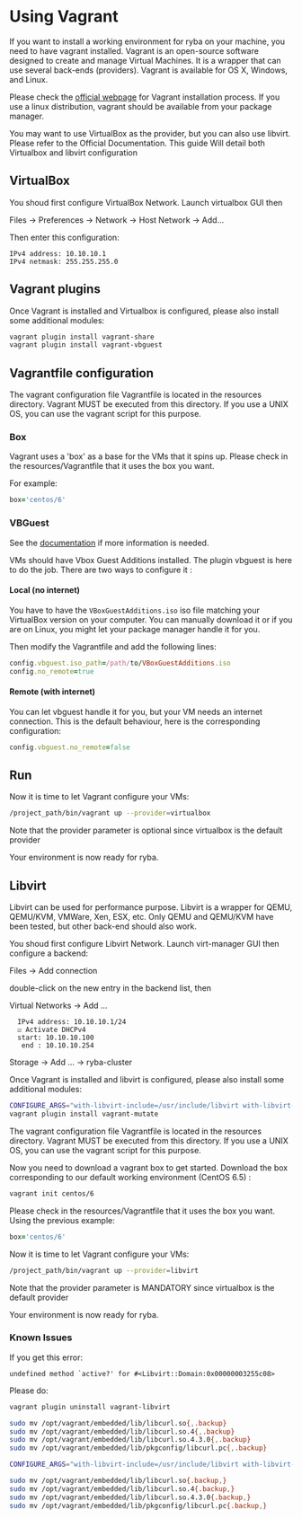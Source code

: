 # Using Vagrant

If you want to install a working environment for ryba on your machine, you need to have vagrant installed. Vagrant is an open-source software designed to create and manage Virtual Machines. It is a wrapper that can use several back-ends (providers). Vagrant is available for OS X, Windows, and Linux.

Please check the [official webpage](https://www.vagrantup.com/docs/getting-started/) for Vagrant installation process. If you use a linux distribution, vagrant should be available from your package manager.

You may want to use VirtualBox as the provider, but you can also use libvirt. Please refer to the Official Documentation. This guide Will detail both Virtualbox and libvirt configuration

## VirtualBox

You shoud first configure VirtualBox Network. Launch virtualbox GUI then

Files → Preferences → Network → Host Network → Add...

Then enter this configuration:

```
IPv4 address: 10.10.10.1
IPv4 netmask: 255.255.255.0
```

## Vagrant plugins

Once Vagrant is installed and Virtualbox is configured, please also install some additional modules:

```bash
vagrant plugin install vagrant-share
vagrant plugin install vagrant-vbguest
```

## Vagrantfile configuration

The vagrant configuration file Vagrantfile is located in the resources directory. Vagrant MUST be executed from this directory. If you use a UNIX OS, you can use the vagrant script for this purpose.

### Box

Vagrant uses a 'box' as a base for the VMs that it spins up. Please check in the resources/Vagrantfile that it uses the box you want.

For example:

```ruby
box='centos/6'
```

### VBGuest

See the [documentation](https://github.com/dotless-de/vagrant-vbguest) if more information is needed.

VMs should have Vbox Guest Additions installed. The plugin vbguest is here to do the job. There are two ways to configure it :

#### Local (no internet)

You have to have the `VBoxGuestAdditions.iso` iso file matching your VirtualBox version on your computer. You can manually download it or if you are on Linux, you might let your package manager handle it for you.

Then modify the Vagrantfile and add the following lines:

```ruby
config.vbguest.iso_path=/path/to/VBoxGuestAdditions.iso
config.no_remote=true
```

#### Remote (with internet)

You can let vbguest handle it for you, but your VM needs an internet connection. This is the default behaviour, here is the corresponding configuration:

```ruby
config.vbguest.no_remote=false
```

## Run

Now it is time to let Vagrant configure your VMs:

```bash
/project_path/bin/vagrant up --provider=virtualbox
```

Note that the provider parameter is optional since virtualbox is the default provider

Your environment is now ready for ryba.


## Libvirt

Libvirt can be used for performance purpose. Libvirt is a wrapper for QEMU, QEMU/KVM, VMWare, Xen, ESX, etc. Only QEMU and QEMU/KVM have been tested, but other back-end should also work.

You shoud first configure Libvirt Network. Launch virt-manager GUI then configure a backend:

Files → Add connection

double-click on the new entry in the backend list, then

Virtual Networks → Add ...

```
  IPv4 address: 10.10.10.1/24
  ☑ Activate DHCPv4
  start: 10.10.10.100
   end : 10.10.10.254
```

Storage → Add ... → ryba-cluster

Once Vagrant is installed and libvirt is configured, please also install some additional modules:

```bash
CONFIGURE_ARGS="with-libvirt-include=/usr/include/libvirt with-libvirt-lib=/usr/lib64" vagrant plugin install vagrant-libvirt
vagrant plugin install vagrant-mutate
```

The vagrant configuration file Vagrantfile is located in the resources directory. Vagrant MUST be executed from this directory. If you use a UNIX OS, you can use the vagrant script for this purpose.

Now you need to download a vagrant box to get started.
Download the box corresponding to our default working environment (CentOS 6.5) :

```bash
vagrant init centos/6
```

Please check in the resources/Vagrantfile that it uses the box you want. Using the previous example:

```ruby
box='centos/6'
```

Now it is time to let Vagrant configure your VMs:

```bash
/project_path/bin/vagrant up --provider=libvirt
```

Note that the provider parameter is MANDATORY since virtualbox is the default provider

Your environment is now ready for ryba.

### Known Issues

If you get this error:

```
undefined method `active?' for #<Libvirt::Domain:0x00000003255c08>
```

Please do:

```bash
vagrant plugin uninstall vagrant-libvirt

sudo mv /opt/vagrant/embedded/lib/libcurl.so{,.backup}
sudo mv /opt/vagrant/embedded/lib/libcurl.so.4{,.backup}
sudo mv /opt/vagrant/embedded/lib/libcurl.so.4.3.0{,.backup}
sudo mv /opt/vagrant/embedded/lib/pkgconfig/libcurl.pc{,.backup}

CONFIGURE_ARGS="with-libvirt-include=/usr/include/libvirt with-libvirt-lib=/usr/lib" vagrant plugin install vagrant-libvirt

sudo mv /opt/vagrant/embedded/lib/libcurl.so{.backup,}
sudo mv /opt/vagrant/embedded/lib/libcurl.so.4{.backup,}
sudo mv /opt/vagrant/embedded/lib/libcurl.so.4.3.0{.backup,}
sudo mv /opt/vagrant/embedded/lib/pkgconfig/libcurl.pc{.backup,}
```
